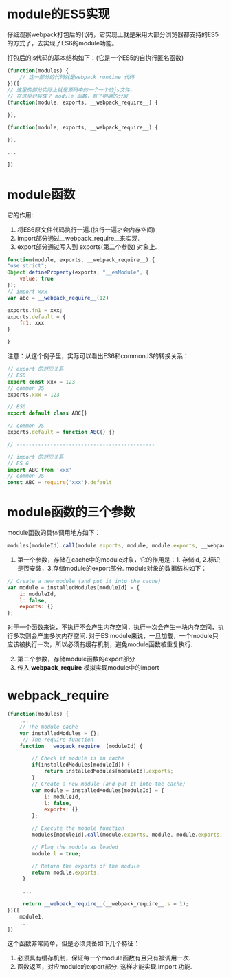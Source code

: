 # module的ES5实现
仔细观察webpack打包后的代码，它实现上就是采用大部分浏览器都支持的ES5的方式了，去实现了ES6的module功能。

打包后的js代码的基本结构如下：(它是一个ES5的自执行匿名函数)
```js
(function(modules) {
    // 这一部分的代码就是webpack runtime 代码
})([
// 这里的部分实际上就是源码中的一个一个的js文件，
// 在这里封装成了 module 函数，有了明确的分层
(function(module, exports, __webpack_require__) {

}),

(function(module, exports, __webpack_require__) {

}),

...

])
```

# module函数
它的作用:
1. 将ES6原文件代码执行一遍.(执行一遍才会内存空间)
2. import部分通过__webpack_require__来实现.
3. export部分通过写入到 exports(第二个参数) 对象上.
```js
function(module, exports, __webpack_require__) {
"use strict";
Object.defineProperty(exports, "__esModule", {
    value: true
});
// import xxx
var abc = __webpack_require__(12)

exports.fn1 = xxx;
exports.default = {
    fn1: xxx
}

}

```
注意：从这个例子里，实际可以看出ES6和commonJS的转换关系：
```js
// export 的对应关系
// ES6
export const xxx = 123
// common JS
exports.xxx = 123

// ES6
export default class ABC{}

// common JS
exports.default = function ABC() {}

// ---------------------------------------------

// import 的对应关系
// ES 6
import ABC from 'xxx'
// common JS
const ABC = require('xxx').default

```

# module函数的三个参数
module函数的具体调用地方如下：
```js
modules[moduleId].call(module.exports, module, module.exports, __webpack_require__);
```
1. 第一个参数，存储在cache中的module对象，它的作用是：1. 存储id, 2.标识是否安装，3.存储module的export部分.
module对象的数据结构如下：
```js
// Create a new module (and put it into the cache)
var module = installedModules[moduleId] = {
    i: moduleId,
    l: false,
    exports: {}
};
```
对于一个函数来说，不执行不会产生内存空间，执行一次会产生一块内存空间，执行多次则会产生多次内存空间.
对于ES module来说，一旦加载，一个module只应该被执行一次，所以必须有缓存机制，避免module函数被重复执行.

2. 第二个参数，存储module函数的export部分
3. 传入 __webpack_require__ 模拟实现module中的import


# __webpack_require__
```js
(function(modules) {
    ...
    // The module cache
    var installedModules = {};
     // The require function
 	function __webpack_require__(moduleId) {

 		// Check if module is in cache
 		if(installedModules[moduleId]) {
 			return installedModules[moduleId].exports;
 		}
 		// Create a new module (and put it into the cache)
 		var module = installedModules[moduleId] = {
 			i: moduleId,
 			l: false,
 			exports: {}
 		};

 		// Execute the module function
 		modules[moduleId].call(module.exports, module, module.exports, __webpack_require__);

 		// Flag the module as loaded
 		module.l = true;

 		// Return the exports of the module
 		return module.exports;
     }
     
     ...

     return __webpack_require__(__webpack_require__.s = 1);
})([
    module1,
    ...
])
```
这个函数非常简单，但是必须具备如下几个特征：
1. 必须具有缓存机制，保证每一个module函数有且只有被调用一次.
2. 函数返回，对应module的export部分. 这样才能实现 import 功能.